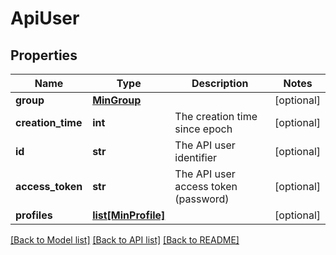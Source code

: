 # ApiUser

## Properties
Name | Type | Description | Notes
------------ | ------------- | ------------- | -------------
**group** | [**MinGroup**](MinGroup.md) |  | [optional] 
**creation_time** | **int** | The creation time since epoch | [optional] 
**id** | **str** | The API user identifier | [optional] 
**access_token** | **str** | The API user access token (password) | [optional] 
**profiles** | [**list[MinProfile]**](MinProfile.md) |  | [optional] 

[[Back to Model list]](../README.md#documentation-for-models) [[Back to API list]](../README.md#documentation-for-api-endpoints) [[Back to README]](../README.md)


